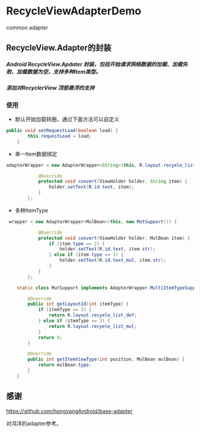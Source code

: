 # RecycleViewAdapterDemo
common adapter

## RecycleView.Adapter的封装
##### Android RecycleView.Apdater 封装，包括开始请求网络数据的加载、加载失败、加载数据为空，支持多种Item类型。
##### 添加对RecyclerView 顶部悬浮的支持
### 使用
- 默认开始加载转圈，通过下面方法可以自定义
```java
public void setRequestLoad(boolean load) {
        this.requestLoad = load;
    }
```
- 单一Item数据绑定
```java
adapterWrapper = new AdapterWrapper<String>(this, R.layout.recyele_list_def) {

            @Override
            protected void convert(ViewHolder holder, String item) {
                holder.setText(R.id.text, item);
            }
        };
```
- 多种ItemType
```java
 wrapper = new AdapterWrapper<MulBean>(this, new MutSupport()) {

            @Override
            protected void convert(ViewHolder holder, MulBean item) {
                if (item.type == 2) {
                    holder.setText(R.id.text, item.str);
                } else if (item.type == 3) {
                    holder.setText(R.id.text_mul, item.str);
                }
            }
        };

	static class MutSupport implements AdapterWrapper.MultiItemTypeSupport<MulBean> {

        @Override
        public int getLayoutId(int itemType) {
            if (itemType == 2) {
                return R.layout.recyele_list_def;
            } else if (itemType == 3) {
                return R.layout.recyele_list_mul;
            }
            return 0;
        }

        @Override
        public int getItemViewType(int position, MulBean mulBean) {
            return mulBean.type;
        }
    }

```
## 感谢


https://github.com/hongyangAndroid/base-adapter

对鸿洋的adapter参考。